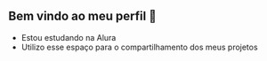## Bem vindo ao meu perfil 💙

 - Estou estudando na Alura
 - Utilizo esse espaço para o compartilhamento dos meus projetos
